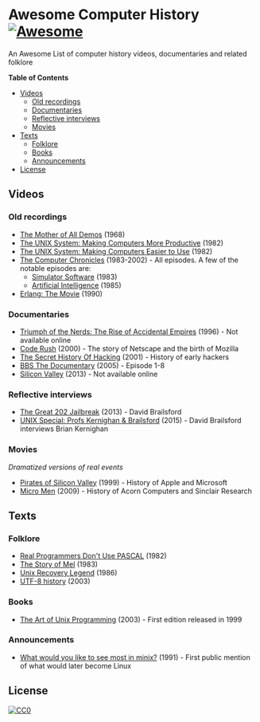 # Awesome Computer History [![Awesome](https://cdn.rawgit.com/sindresorhus/awesome/d7305f38d29fed78fa85652e3a63e154dd8e8829/media/badge.svg)](https://github.com/sindresorhus/awesome)

An Awesome List of computer history videos, documentaries and related folklore

**Table of Contents**

- [Videos](#videos)
  - [Old recordings](#old-recordings)
  - [Documentaries](#documentaries)
  - [Reflective interviews](#reflective-interviews)
  - [Movies](#movies)
- [Texts](#texts)
  - [Folklore](#folklore)
  - [Books](#books)
  - [Announcements](#announcements)
- [License](#license)

## Videos

### Old recordings

- [The Mother of All Demos](https://www.youtube.com/watch?v=yJDv-zdhzMY) (1968)
- [The UNIX System: Making Computers More Productive](https://www.youtube.com/watch?v=tc4ROCJYbm0) (1982)
- [The UNIX System: Making Computers Easier to Use](https://www.youtube.com/watch?v=XvDZLjaCJuw) (1982)
- [The Computer Chronicles](https://www.youtube.com/channel/UCkJ6eQKpHZgsZBla4JgKj3A) (1983-2002) - All episodes. A few of the notable episodes are:
  - [Simulator Software](https://www.youtube.com/watch?v=ZVZiureyV-s) (1983)
  - [Artificial Intelligence](https://www.youtube.com/watch?v=7Uz3HYfCIGc) (1985)
- [Erlang: The Movie](https://www.youtube.com/watch?v=xrIjfIjssLE) (1990)

### Documentaries

- [Triumph of the Nerds: The Rise of Accidental Empires](https://en.wikipedia.org/wiki/Triumph_of_the_Nerds) (1996) - Not available online
- [Code Rush](https://www.youtube.com/watch?v=4Q7FTjhvZ7Y) (2000) - The story of Netscape and the birth of Mozilla
- [The Secret History Of Hacking](https://www.youtube.com/watch?v=PUf1d-GuK0Q) (2001) - History of early hackers 
- [BBS The Documentary](https://www.youtube.com/playlist?list=PLgE-9Sxs2IBVgJkY-1ZMj0tIFxsJ-vOkv) (2005) - Episode 1-8
- [Silicon Valley](http://www.pbs.org/wgbh/americanexperience/films/silicon/) (2013) - Not available online

### Reflective interviews

- [The Great 202 Jailbreak](https://www.youtube.com/watch?v=CVxeuwlvf8w) (2013) - David Brailsford
- [UNIX Special: Profs Kernighan & Brailsford](https://www.youtube.com/watch?v=vT_J6xc-Az0) (2015) - David Brailsford interviews Brian Kernighan

### Movies

_Dramatized versions of real events_

- [Pirates of Silicon Valley](http://www.imdb.com/title/tt0168122/) (1999) - History of Apple and Microsoft
- [Micro Men](https://www.youtube.com/watch?v=XXBxV6-zamM) (2009) - History of Acorn Computers and Sinclair Research

## Texts

### Folklore

- [Real Programmers Don't Use PASCAL](http://web.mit.edu/humor/Computers/real.programmers) (1982)
- [The Story of Mel](http://www.catb.org/jargon/html/story-of-mel.html) (1983)
- [Unix Recovery Legend](http://www.ee.ryerson.ca/~elf/hack/recovery.html) (1986)
- [UTF-8 history](http://www.cl.cam.ac.uk/~mgk25/ucs/utf-8-history.txt) (2003)

### Books

- [The Art of Unix Programming](http://catb.org/esr/writings/taoup/html/) (2003) - First edition released in 1999

### Announcements

- [What would you like to see most in minix?](https://groups.google.com/forum/#!topic/comp.os.minix/dlNtH7RRrGA%5B1-25%5D) (1991) - First public mention of what would later become Linux

## License

[![CC0](http://i.creativecommons.org/p/zero/1.0/88x31.png)](http://creativecommons.org/publicdomain/zero/1.0/)
